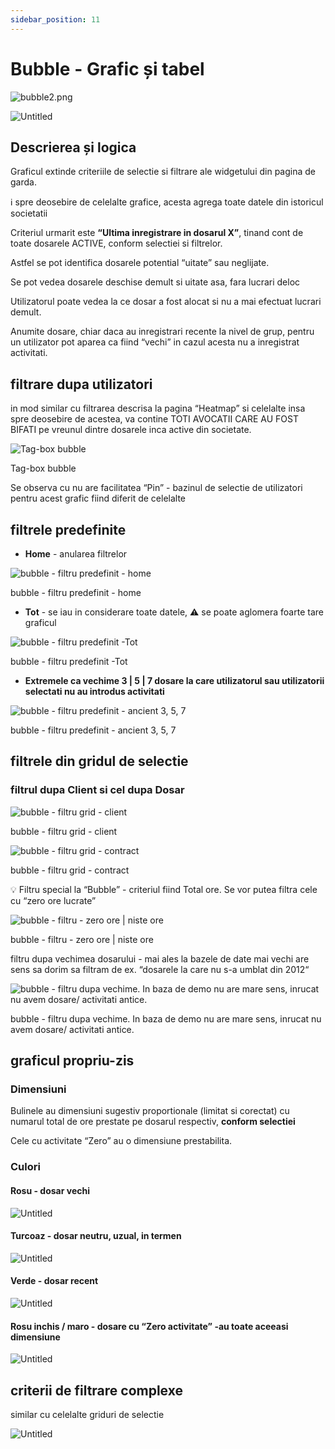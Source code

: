 ```yaml
---
sidebar_position: 11
---
```


# Bubble - Grafic și tabel

![bubble2.png](Ghid%20pentru%20modulul%20Panoramic%20c19cdb04c3584e0eb4af6560ae6704b6/bubble2.png)

![Untitled](Ghid%20pentru%20modulul%20Panoramic%20c19cdb04c3584e0eb4af6560ae6704b6/Untitled%2069.png)

## Descrierea și logica

Graficul extinde criteriile de selectie si filtrare ale widgetului din pagina de garda.

ℹ️ spre deosebire de celelalte grafice, acesta agrega toate datele din istoricul societatii

Criteriul urmarit este **“Ultima inregistrare in dosarul X”**, tinand cont de toate dosarele ACTIVE,  conform selectiei si filtrelor.

Astfel  se pot identifica dosarele potential “uitate” sau neglijate.

Se pot vedea dosarele deschise demult si uitate asa, fara lucrari deloc

Utilizatorul poate vedea la ce dosar a fost alocat si nu a mai efectuat lucrari demult.

Anumite dosare, chiar daca au inregistrari recente la nivel de grup, pentru un utilizator pot aparea ca fiind “vechi” in cazul acesta nu a inregistrat activitati.

## filtrare dupa utilizatori

in mod similar cu filtrarea descrisa la pagina “Heatmap” si celelalte insa spre deosebire de acestea, va contine TOTI AVOCATII CARE AU FOST BIFATI pe vreunul dintre dosarele inca active din societate.

![Tag-box bubble](Ghid%20pentru%20modulul%20Panoramic%20c19cdb04c3584e0eb4af6560ae6704b6/Untitled%2070.png)

Tag-box bubble

Se observa cu nu are facilitatea “Pin” - bazinul de selectie de utilizatori pentru acest grafic fiind diferit de celelalte

## filtrele predefinite

- **Home** - anularea filtrelor

![bubble - filtru predefinit - home](Ghid%20pentru%20modulul%20Panoramic%20c19cdb04c3584e0eb4af6560ae6704b6/Untitled%2071.png)

bubble - filtru predefinit - home

- **Tot** - se iau in considerare toate datele, ⚠️ se poate aglomera foarte tare graficul

![bubble - filtru predefinit -Tot](Ghid%20pentru%20modulul%20Panoramic%20c19cdb04c3584e0eb4af6560ae6704b6/Untitled%2072.png)

bubble - filtru predefinit -Tot

- **Extremele ca vechime 3 | 5 | 7  dosare la care utilizatorul sau utilizatorii selectati nu au introdus activitati**

![bubble - filtru predefinit - ancient 3, 5, 7](Ghid%20pentru%20modulul%20Panoramic%20c19cdb04c3584e0eb4af6560ae6704b6/Untitled%2073.png)

bubble - filtru predefinit - ancient 3, 5, 7

## filtrele din gridul de selectie

### filtrul dupa Client si cel dupa Dosar

![bubble - filtru grid - client](Ghid%20pentru%20modulul%20Panoramic%20c19cdb04c3584e0eb4af6560ae6704b6/Untitled%2074.png)

bubble - filtru grid - client

![bubble - filtru grid - contract](Ghid%20pentru%20modulul%20Panoramic%20c19cdb04c3584e0eb4af6560ae6704b6/Untitled%2075.png)

bubble - filtru grid - contract

💡 Filtru special la “Bubble” - criteriul fiind Total ore. Se vor putea filtra cele cu “zero ore lucrate”

![bubble - filtru - zero ore |  niste ore](Ghid%20pentru%20modulul%20Panoramic%20c19cdb04c3584e0eb4af6560ae6704b6/Untitled%2076.png)

bubble - filtru - zero ore |  niste ore

filtru dupa vechimea dosarului - mai ales la bazele de date mai vechi are sens sa dorim sa filtram de ex. “dosarele la care nu s-a umblat din 2012“  

![bubble - filtru dupa vechime. In baza de demo nu are mare sens, inrucat nu avem dosare/ activitati antice.](Ghid%20pentru%20modulul%20Panoramic%20c19cdb04c3584e0eb4af6560ae6704b6/Untitled%2077.png)

bubble - filtru dupa vechime. In baza de demo nu are mare sens, inrucat nu avem dosare/ activitati antice.

## graficul propriu-zis

### Dimensiuni

Bulinele au dimensiuni sugestiv proportionale  (limitat si corectat) cu numarul total de ore prestate pe dosarul respectiv, **conform selectiei**

Cele cu activitate “Zero” au o dimensiune prestabilita.

### Culori

#### Rosu - dosar vechi

![Untitled](Ghid%20pentru%20modulul%20Panoramic%20c19cdb04c3584e0eb4af6560ae6704b6/Untitled%2078.png)

#### Turcoaz - dosar neutru, uzual, in termen

![Untitled](Ghid%20pentru%20modulul%20Panoramic%20c19cdb04c3584e0eb4af6560ae6704b6/Untitled%2079.png)

#### Verde - dosar recent

![Untitled](Ghid%20pentru%20modulul%20Panoramic%20c19cdb04c3584e0eb4af6560ae6704b6/Untitled%2080.png)

#### Rosu inchis / maro - dosare cu “Zero activitate”  -au toate aceeasi dimensiune

![Untitled](Ghid%20pentru%20modulul%20Panoramic%20c19cdb04c3584e0eb4af6560ae6704b6/Untitled%2081.png)

## criterii de filtrare complexe 

similar cu celelalte griduri de selectie

![Untitled](Ghid%20pentru%20modulul%20Panoramic%20c19cdb04c3584e0eb4af6560ae6704b6/Untitled%2082.png)

